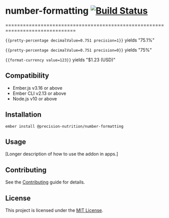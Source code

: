 # number-formatting [![Build Status](https://travis-ci.org/PrecisionNutrition/number-formatting.svg?branch=master)](https://travis-ci.org/PrecisionNutrition/number-formatting)
==============================================================================

`{{pretty-percentage decimalValue=0.751 precision=1}}` yields "75.1%"

`{{pretty-percentage decimalValue=0.751 precision=0}}` yields "75%"

`{{format-currency value=123}}` yields "$1.23 (USD)"

Compatibility
------------------------------------------------------------------------------

* Ember.js v3.16 or above
* Ember CLI v2.13 or above
* Node.js v10 or above


Installation
------------------------------------------------------------------------------

```
ember install @precision-nutrition/number-formatting
```


Usage
------------------------------------------------------------------------------

[Longer description of how to use the addon in apps.]


Contributing
------------------------------------------------------------------------------

See the [Contributing](CONTRIBUTING.md) guide for details.


License
------------------------------------------------------------------------------

This project is licensed under the [MIT License](LICENSE.md).
